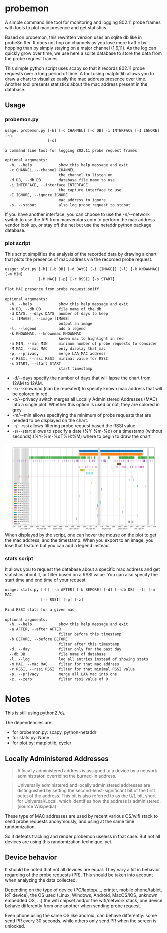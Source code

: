 # probemon
A simple command line tool for monitoring and logging 802.11 probe frames with tools to plot mac presence and get statistics.

Based on probemon, this rewritten version uses an sqlite db like in probeSniffer. It does not hop on channels as
you lose more traffic by hopping than by simply staying on a major channel (1,6,11).
As the log can quickly grow over time, we use here a sqlite database to store the data from the probe request frames.

This simple python script uses scapy so that it records 802.11 probe requests over a long period of time.
A tool using matplotlib allows you to draw a chart to visualize easily the mac address presence over time.
Another tool presents statistics about the mac address present in the database.

## Usage
### probemon.py
```
usage: probemon.py [-h] [-c CHANNEL] [-d DB] -i INTERFACE [-I IGNORE] [-n]
                   [-s]

a command line tool for logging 802.11 probe request frames

optional arguments:
  -h, --help            show this help message and exit
  -c CHANNEL, --channel CHANNEL
                        the channel to listen on
  -d DB, --db DB        database file name to use
  -i INTERFACE, --interface INTERFACE
                        the capture interface to use
  -I IGNORE, --ignore IGNORE
                        mac address to ignore
  -s, --stdout          also log probe request to stdout
```

If you have another interface, you can choose to use the -n/--network switch to use the API from macvendors.com to perform the mac address vendor look up, or stay off the net but use the netaddr python package database.

### plot script
This script simplifies the analysis of the recorded data by drawing a chart that plots the presence of
mac address via the recorded probe request.

```
usage: plot.py [-h] [-b DB] [-d DAYS] [-i [IMAGE]] [-l] [-k KNOWNMAC] [-m MIN]
               [-M MAC] [-p] [-r RSSI] [-s START]

Plot MAC presence from probe request sniff

optional arguments:
  -h, --help            show this help message and exit
  -b DB, --db DB        file name of the db
  -d DAYS, --days DAYS  number of days to keep
  -i [IMAGE], --image [IMAGE]
                        output an image
  -l, --legend          add a legend
  -k KNOWNMAC, --knownmac KNOWNMAC
                        known mac to highlight in red
  -m MIN, --min MIN     minimum number of probe requests to consider
  -M MAC, --mac MAC     only display that mac
  -p, --privacy         merge LAA MAC address
  -r RSSI, --rssi RSSI  minimal value for RSSI
  -s START, --start START
                        start timestamp
```

* -d/--days specify the number of days that will lapse the chart from 12AM to 12AM.
* -k/--knowmac (can be repeated) to specify known mac address that will be colored in red.
* -p/--privacy switch merges all Locally Administered Addresses (MAC) into a single plot. Whether this option is used or not, they are colored in grey.
* -m/--min allows specifying the minimum of probe requests that are needed to be displayed on the chart.
* -r/--rssi allows filtering probe request based the RSSI value
* -s/--start allows to specify a date (%Y-%m-%d) or a timestamp (without seconds) (%Y-%m-%dT%H:%M) where to begin to draw the chart

![Image of chart plotted with plot.py](example.png)
When displayed by the script, one can hover the mouse on the plot to get the mac address, and the timestamp.
When you export to an image, you lose that feature but you can add a legend instead.

### stats script
It allows you to request the database about a specific mac address and get statistics about it,
or filter based on a RSSI value. You can also specify the start time and end time of your request.
```
usage: stats.py [-h] [-a AFTER] [-b BEFORE] [-d] [--db DB] [-l] [-m MAC]
                [-r RSSI] [-p] [-z]

Find RSSI stats for a given mac

optional arguments:
  -h, --help            show this help message and exit
  -a AFTER, --after AFTER
                        filter before this timestamp
  -b BEFORE, --before BEFORE
                        filter after this timestamp
  -d, --day             filter only for the past day
  --db DB               file name of database
  -l, --log             log all entries instead of showing stats
  -m MAC, --mac MAC     filter for that mac address
  -r RSSI, --rssi RSSI  filter for that minimal RSSI value
  -p, --privacy         merge all LAA mac into one
  -z, --zero            filter rssi value of 0
```

# Notes
This is still using python2 /o\\.

The dependencies are:
* for probemon.py: scapy, python-netaddr
* for stats.py: None
* for plot.py: matplotlib, cycler

## Locally Administered Addresses

> A locally administered address is assigned to a device by a network administrator, overriding the burned-in address.

> Universally administered and locally administered addresses are distinguished by setting the second-least-significant bit of the first octet of the address. This bit is also referred to as the U/L bit, short for Universal/Local, which identifies how the address is administered.
(source Wikipedia)

These type of MAC addresses are used by recent various OS/wifi stack to send probe requests anonymously, and using at the same time randomization.

So it defeats tracking and render probemon useless in that case. But not all devices are using this randomization technique, yet.

## Device behavior
It should be noted that not all devices are equal. They vary a lot in behavior regarding of the probe requests (PR). This should be taken into account when analyzing the data collected.

Depending on the type of device (PC/laptop/..., printer, mobile phone/tablet, IoT device), the OS used (Linux, Windows, Android, MacOS/iOS, unknown embedded OS, ...) the wifi chipset and/or the wifi/network stack, one device behave differently from one another when sending probe request.

Even phone using the same OS like android, can behave differently: some send PR every 30 seconds, while others only send PR when the screen is unlocked.

